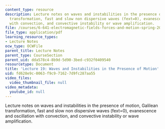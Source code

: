 ```yaml
---
content_type: resource
description: Lecture notes on waves and instabilities in the presence of motion, Galilean
  transformation, fast and slow non dispersive waves (fext=0), evanescence and oscillation
  with convection, and convective instability or wave amplification.
file: /courses/6-641-electromagnetic-fields-forces-and-motion-spring-2009/fd628e9c0063f9c971627d9fc287aa55_MIT6_641s09_lec19.pdf
file_type: application/pdf
learning_resource_types:
- Lecture Notes
ocw_type: OCWFile
parent_title: Lecture Notes
parent_type: CourseSection
parent_uid: dda578c4-8b9d-5d90-3bed-c932f0409540
resourcetype: Document
title: 'Lecture 19: Waves and Instabilities in the Presence of Motion'
uid: fd628e9c-0063-f9c9-7162-7d9fc287aa55
video_files:
  video_thumbnail_file: null
video_metadata:
  youtube_id: null
---
```

Lecture notes on waves and instabilities in the presence of motion, Galilean transformation, fast and slow non dispersive waves (fext=0), evanescence and oscillation with convection, and convective instability or wave amplification.

